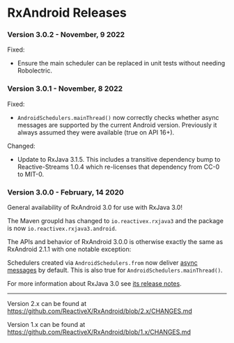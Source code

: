 # RxAndroid Releases #

### Version 3.0.2 - November, 9 2022 ###

Fixed:
- Ensure the main scheduler can be replaced in unit tests without needing Robolectric.


### Version 3.0.1 - November, 8 2022 ###

Fixed:
- `AndroidSchedulers.mainThread()` now correctly checks whether async messages are supported by the
  current Android version. Previously it always assumed they were available (true on API 16+).

Changed:
- Update to RxJava 3.1.5. This includes a transitive dependency bump to Reactive-Streams 1.0.4 which
  re-licenses that dependency from CC-0 to MIT-0.


### Version 3.0.0 - February, 14 2020 ###

General availability of RxAndroid 3.0 for use with RxJava 3.0!

The Maven groupId has changed to `io.reactivex.rxjava3` and the package is now `io.reactivex.rxjava3.android`.

The APIs and behavior of RxAndroid 3.0.0 is otherwise exactly the same as RxAndroid 2.1.1 with one notable exception:

Schedulers created via `AndroidSchedulers.from` now deliver [async messages](https://developer.android.com/reference/android/os/Handler.html#createAsync(android.os.Looper)) by default.
This is also true for `AndroidSchedulers.mainThread()`.

For more information about RxJava 3.0 see [its release notes](https://github.com/ReactiveX/RxJava/releases/tag/v3.0.0).

---

Version 2.x can be found at https://github.com/ReactiveX/RxAndroid/blob/2.x/CHANGES.md

Version 1.x can be found at https://github.com/ReactiveX/RxAndroid/blob/1.x/CHANGES.md

